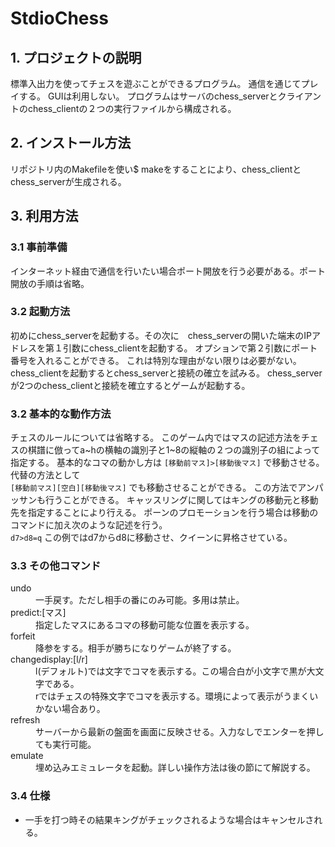 # StdioChess

## 1. プロジェクトの説明
標準入出力を使ってチェスを遊ぶことができるプログラム。
通信を通じてプレイする。
GUIは利用しない。
プログラムはサーバのchess_serverとクライアントのchess_clientの２つの実行ファイルから構成される。


## 2. インストール方法
リポジトリ内のMakefileを使い$ makeをすることにより、chess_clientとchess_serverが生成される。


## 3. 利用方法

### 3.1 事前準備
インターネット経由で通信を行いたい場合ポート開放を行う必要がある。ポート開放の手順は省略。

### 3.2 起動方法
初めにchess_serverを起動する。その次に　chess_serverの開いた端末のIPアドレスを第１引数にchess_clientを起動する。
オプションで第２引数にポート番号を入れることができる。
これは特別な理由がない限りは必要がない。
chess_clientを起動するとchess_serverと接続の確立を試みる。
chess_serverが2つのchess_clientと接続を確立するとゲームが起動する。

### 3.2 基本的な動作方法
チェスのルールについては省略する。
このゲーム内ではマスの記述方法をチェスの棋譜に倣ってa\~hの横軸の識別子と1\~8の縦軸の２つの識別子の組によって指定する。
基本的なコマの動かし方は
`[移動前マス]>[移動後マス]`
で移動させる。
代替の方法として  
`[移動前マス][空白][移動後マス]`
でも移動させることができる。
この方法でアンパッサンも行うことができる。
キャッスリングに関してはキングの移動元と移動先を指定することにより行える。
ポーンのプロモーションを行う場合は移動のコマンドに加え次のような記述を行う。  
`d7>d8=q`
この例ではd7からd8に移動させ、クイーンに昇格させている。

### 3.3 その他コマンド
<dl>
    <dt>undo</dt>
    <dd>一手戻す。ただし相手の番にのみ可能。多用は禁止。</dd>
    <dt>predict:[マス]</dt>
    <dd>指定したマスにあるコマの移動可能な位置を表示する。</dd>
    <dt>forfeit</dt>
    <dd>降参をする。相手が勝ちになりゲームが終了する。</dd>
    <dt>changedisplay:[l/r]</dt>
    <dd>l(デフォルト)では文字でコマを表示する。この場合白が小文字で黒が大文字である。</dd>
    <dd>rではチェスの特殊文字でコマを表示する。環境によって表示がうまくいかない場合あり。</dd>
    <dt>refresh</dt>
    <dd>サーバーから最新の盤面を画面に反映させる。入力なしでエンターを押しても実行可能。</dd>
    <dt>emulate</dt>
    <dd>埋め込みエミュレータを起動。詳しい操作方法は後の節にて解説する。</dd>
    
</dl>


### 3.4 仕様
* 一手を打つ時その結果キングがチェックされるような場合はキャンセルされる。

